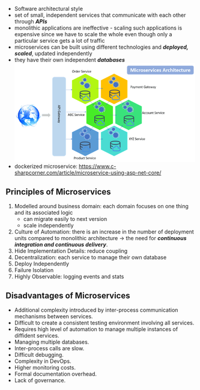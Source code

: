 - Software architectural style
- set of small, independent services that communicate with each other through ***APIs***
- monolithic applications are ineffective - scaling such applications is expensive since we have to scale the whole even though only a particular service gets a lot of traffic
- microservices can be built using different technologies and ***deployed, scaled***, updated independently
- they have their own independent ***databases***
![](../Media/Microservice%20Using%20ASP.webp)
- dockerized microservice: https://www.c-sharpcorner.com/article/microservice-using-asp-net-core/

## Principles of Microservices
1. Modelled around business domain: each domain focuses on one thing and its associated logic
	- can migrate easily to next version
	- scale independently
2. Culture of Automation: there is an increase in the number of deployment units compared to monolithic architecture -> the need for ***continuous integration and continuous delivery***.
3. Hide Implementation Details: reduce coupling
4. Decentralization: each service to manage their own database
5. Deploy Independently
6. Failure Isolation
7.  Highly Observable: logging events and stats

## Disadvantages of Microservices
- Additional complexity introduced by inter-process communication mechanisms between services.
- Difficult to create a consistent testing environment involving all services.
- Requires high level of automation to manage multiple instances of diffident services.
- Managing multiple databases.
- Inter-process calls are slow.
- Difficult debugging.
- Complexity in DevOps.
- Higher monitoring costs.
- Formal documentation overhead.
- Lack of governance.